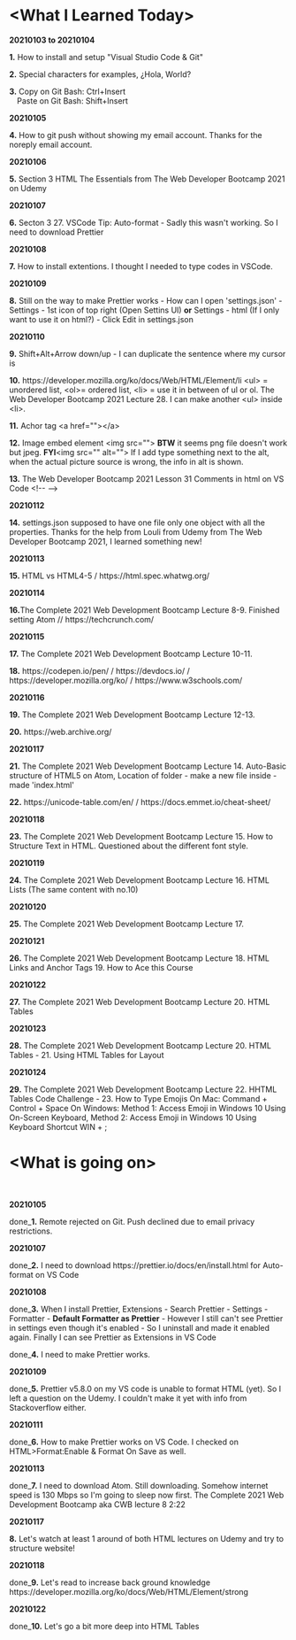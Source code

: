 <p><h1>&lt;What I Learned Today&gt;</h1></p>
<p><b>20210103 to 20210104</b></p>
<p><b>1.</b> How to install and setup &quot;Visual Studio Code &amp; Git&quot;</p>
<p><b>2.</b> Special characters for examples&#44; &#191;Hola, World&#63;</p>
<p><b>3.</b> Copy on Git Bash&#58; Ctrl&#43;Insert<br>
&ensp;&ensp;Paste on Git Bash&#58; Shift&#43;Insert</p>
<p><b>20210105</b></p>
<p><b>4.</b> How to git push without showing my email account. Thanks for the noreply email account.</p>
<p><b>20210106</b></p>
<p><b>5.</b> Section 3 HTML The Essentials from The Web Developer Bootcamp 2021 on Udemy</p>
<p><b>20210107</b></p>
<p><b>6.</b> Secton 3 27. VSCode Tip: Auto-format - Sadly this wasn't working. So I need to download Prettier</p>
<p><b>20210108</b></p>
<p><b>7.</b> How to install extentions. I thought I needed to type codes in VSCode.</p>
<p><b>20210109</b></p>
<p><b>8.</b> Still on the way to make Prettier works - How can I open 'settings.json' - Settings - 1st icon of top right (Open Settins UI) <b>or</b> Settings - html (If I only want to use it on html?) - Click Edit in settings.json </p>
<p><b>20210110</b></p>
<p><b>9.</b> Shift+Alt+Arrow down/up - I can duplicate the sentence where my cursor is </p>
<p><b>10.</b> https://developer.mozilla.org/ko/docs/Web/HTML/Element/li &lt;ul&gt; = unordered list, &lt;ol&gt;= ordered list, &lt;li&gt; = use it in between of ul or ol. The Web Developer Bootcamp 2021 Lecture 28. I can make another &lt;ul&gt; inside &lt;li&gt. </p>
<p><b>11.</b> Achor tag &lt;a href=""&gt;&lt;&sol;a&gt;</p>
<p><b>12.</b> Image embed element &lt;img src=""&gt; <b>BTW</b> it seems png file doesn't work but jpeg. <b>FYI</b>&lt;img src="" alt=""&gt; If I add type something next to the alt, when the actual picture source is wrong, the info in alt is shown.</p> 
<p><b>13.</b> The Web Developer Bootcamp 2021 Lesson 31 Comments in html on VS Code &lt;!--  --&gt;</p> 
<p><b>20210112</b></p>
<p><b>14.</b> settings.json supposed to have one file only one object with all the properties. Thanks for the help from Louli from Udemy from The Web Developer Bootcamp 2021, I learned something new! 
<p><b>20210113</b></p>
<p><b>15.</b> HTML vs HTML4-5 / https://html.spec.whatwg.org/
<p><b>20210114</b></p>
<p><b>16.</b>The Complete 2021 Web Development Bootcamp Lecture 8-9. Finished setting Atom // https://techcrunch.com/ 
<p><b>20210115</b></p>
<p><b>17.</b> The Complete 2021 Web Development Bootcamp Lecture 10-11. 
<p><b>18.</b> https://codepen.io/pen/  / https://devdocs.io/ / https://developer.mozilla.org/ko/ / https://www.w3schools.com/
<p><b>20210116</b></p>
<p><b>19.</b> The Complete 2021 Web Development Bootcamp Lecture 12-13.
<p><b>20.</b> https://web.archive.org/  
<p><b>20210117</b></p>
<p><b>21.</b> The Complete 2021 Web Development Bootcamp Lecture 14. Auto-Basic structure of HTML5 on Atom, Location of folder - make a new file inside - made 'index.html'
<p><b>22.</b> https://unicode-table.com/en/ / https://docs.emmet.io/cheat-sheet/
<p><b>20210118</b></p>
<p><b>23.</b> The Complete 2021 Web Development Bootcamp Lecture 15. How to Structure Text in HTML. Questioned about the different font style.
<p><b>20210119</b></p>
<p><b>24.</b> The Complete 2021 Web Development Bootcamp Lecture 16. HTML Lists (The same content with no.10)
<p><b>20210120</b></p>
<p><b>25.</b> The Complete 2021 Web Development Bootcamp Lecture 17. <img src="" alt="">
<p><b>20210121</b></p>
<p><b>26.</b> The Complete 2021 Web Development Bootcamp Lecture 18. HTML Links and Anchor Tags 19. How to Ace this Course
<p><b>20210122</b></p>
<p><b>27.</b> The Complete 2021 Web Development Bootcamp Lecture 20. HTML Tables
<p><b>20210123</b></p>
<p><b>28.</b> The Complete 2021 Web Development Bootcamp Lecture 20. HTML Tables - 21. Using HTML Tables for Layout
<p><b>20210124</b></p>
<p><b>29.</b> The Complete 2021 Web Development Bootcamp Lecture 22. HHTML Tables Code Challenge - 23. How to Type Emojis
On Mac: Command + Control + Space
On Windows: Method 1: Access Emoji in Windows 10 Using On-Screen Keyboard, Method 2: Access Emoji in Windows 10 Using Keyboard Shortcut WIN + ; 
  
<p><h1>&lt;What is going on&gt;</h1></p>
<br />
<p><b>20210105</b></p>
<p>done_<b>1.</b> Remote rejected on Git. Push declined due to email privacy restrictions.</p>
<p><b>20210107</b></p>
<p>done_<b>2.</b> I need to download https://prettier.io/docs/en/install.html for Auto-format on VS Code</p>
<p><b>20210108</b></p>
<p>done_<b>3.</b> When I install Prettier, Extensions - Search Prettier - Settings - Formatter - <b>Default Formatter as Prettier</b> - However I still can't see Prettier in settings even though it's enabled - So I uninstall and made it enabled again. Finally I can see Prettier as Extensions in VS Code</p>
<p>done_<b>4.</b> I need to make Prettier works.</p>
<p><b>20210109</b></p>
<p>done_<b>5.</b> Prettier v5.8.0 on my VS code is unable to format HTML (yet). So I left a question on the Udemy. I couldn't make it yet with info from Stackoverflow either.</P>
<p><b>20210111</b></p>
<p>done_<b>6.</b> How to make Prettier works on VS Code. I checked on HTML>Format:Enable & Format On Save as well.
<p><b>20210113</b></p>
<p>done_<b>7.</b> I need to download Atom. Still downloading. Somehow internet speed is 130 Mbps so I'm going to sleep now first. The Complete 2021 Web Development Bootcamp aka CWB lecture 8 2:22
<p><b>20210117</b></p>
<p><b>8.</b> Let's watch at least 1 around of both HTML lectures on Udemy and try to structure website!
<p><b>20210118</b></p>
<p>done_<b>9.</b> Let's read to increase back ground knowledge https://developer.mozilla.org/ko/docs/Web/HTML/Element/strong
<p><b>20210122</b></p> 
<p>done_<b>10.</b> Let's go a bit more deep into HTML Tables 
